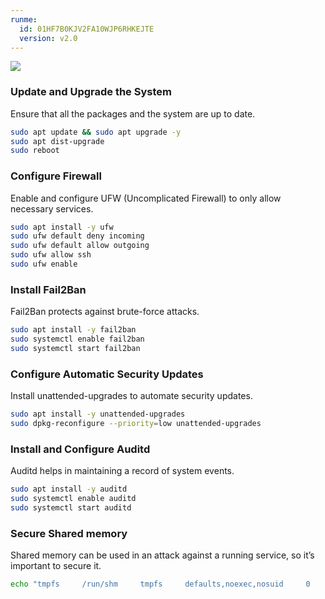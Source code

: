 ```yaml
---
runme:
  id: 01HF7B0KJV2FA10WJP6RHKEJTE
  version: v2.0
---
```


[![](https://badgen.net/badge/Open%20with/Runme/5B3ADF?icon=https://runme.dev/img/logo.svg)](https%3A%2F%2Fgithub.com%2Fstateful%2Fhardening-ubuntu-server%2Fblob%2Fmain%2FREADME.md)

### Update and Upgrade the System

Ensure that all the packages and the system are up to date.

```sh {"id":"01HF7B0KJV2FA10WJP6E14WW7T"}
sudo apt update && sudo apt upgrade -y
sudo apt dist-upgrade
sudo reboot
```

### Configure Firewall

Enable and configure UFW (Uncomplicated Firewall) to only allow necessary services.

```sh {"id":"01HF7B0KJV2FA10WJP6GCGST72"}
sudo apt install -y ufw
sudo ufw default deny incoming
sudo ufw default allow outgoing
sudo ufw allow ssh
sudo ufw enable
```

### Install Fail2Ban

Fail2Ban protects against brute-force attacks.

```sh {"id":"01HF7B0KJV2FA10WJP6J6QKFQV"}
sudo apt install -y fail2ban
sudo systemctl enable fail2ban
sudo systemctl start fail2ban
```

### Configure Automatic Security Updates

Install unattended-upgrades to automate security updates.

```sh {"id":"01HF7B0KJV2FA10WJP6NMPQ2DB"}
sudo apt install -y unattended-upgrades
sudo dpkg-reconfigure --priority=low unattended-upgrades
```

### Install and Configure Auditd

Auditd helps in maintaining a record of system events.

```sh {"id":"01HF7B0KJV2FA10WJP6NQEF7ET"}
sudo apt install -y auditd
sudo systemctl enable auditd
sudo systemctl start auditd

```

### Secure Shared memory

Shared memory can be used in an attack against a running service, so it’s important to secure it.

```sh {"id":"01HF7B0KJV2FA10WJP6QG9S9HJ"}
echo "tmpfs     /run/shm     tmpfs     defaults,noexec,nosuid     0     0" | sudo tee -a /etc/fstab
```
